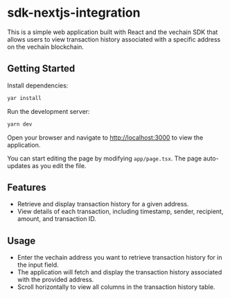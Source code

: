 # sdk-nextjs-integration

This is a simple web application built with React and the vechain SDK that allows users to view transaction history associated with a specific address on the vechain blockchain.

## Getting Started

Install dependencies:

```bash
yar install
```

Run the development server:

```bash
yarn dev
```

Open your browser and navigate to [http://localhost:3000](http://localhost:3000) to view the application.

You can start editing the page by modifying `app/page.tsx`. The page auto-updates as you edit the file.

## Features

 - Retrieve and display transaction history for a given address.
 - View details of each transaction, including timestamp, sender, recipient, amount, and transaction ID.

## Usage

 - Enter the vechain address you want to retrieve transaction history for in the input field.
 - The application will fetch and display the transaction history associated with the provided address.
 - Scroll horizontally to view all columns in the transaction history table.
